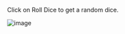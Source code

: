 Click on Roll Dice to get a random dice.

![image](https://github.com/user-attachments/assets/00000e01-5d5f-4ba8-8235-ddd5c8f2b436)
